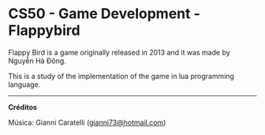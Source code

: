 # CS50 - Game Development - Flappybird

  Flappy Bird is a game originally released in 2013 and it was made by Nguyễn Hà Đông.
  
  This is a study of the implementation of the game in lua programming language.

****

**Créditos**

Música: Gianni Caratelli (gianni73@hotmail.com)
